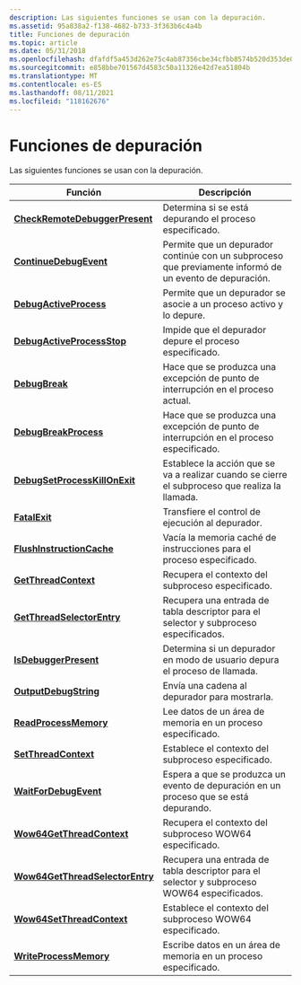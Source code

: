 ```yaml
---
description: Las siguientes funciones se usan con la depuración.
ms.assetid: 95a838a2-f138-4682-b733-3f363b6c4a4b
title: Funciones de depuración
ms.topic: article
ms.date: 05/31/2018
ms.openlocfilehash: dfafdf5a453d262e75c4ab87356cbe34cfbb8574b520d353de0e66057903087f
ms.sourcegitcommit: e858bbe701567d4583c50a11326e42d7ea51804b
ms.translationtype: MT
ms.contentlocale: es-ES
ms.lasthandoff: 08/11/2021
ms.locfileid: "118162676"
---
```

# <a name="debugging-functions"></a>Funciones de depuración

Las siguientes funciones se usan con la depuración.



| Función                                                           | Descripción                                                                         |
|--------------------------------------------------------------------|-------------------------------------------------------------------------------------|
| [**CheckRemoteDebuggerPresent**](/windows/win32/api/debugapi/nf-debugapi-checkremotedebuggerpresent)   | Determina si se está depurando el proceso especificado.                         |
| [**ContinueDebugEvent**](/windows/win32/api/debugapi/nf-debugapi-continuedebugevent)                   | Permite que un depurador continúe con un subproceso que previamente informó de un evento de depuración. |
| [**DebugActiveProcess**](/windows/win32/api/debugapi/nf-debugapi-debugactiveprocess)                   | Permite que un depurador se asocie a un proceso activo y lo depure.                     |
| [**DebugActiveProcessStop**](/windows/win32/api/debugapi/nf-debugapi-debugactiveprocessstop)           | Impide que el depurador depure el proceso especificado.                            |
| [**DebugBreak**](/windows/win32/api/debugapi/nf-debugapi-debugbreak)                                   | Hace que se produzca una excepción de punto de interrupción en el proceso actual.                      |
| [**DebugBreakProcess**](/windows/desktop/api/WinBase/nf-winbase-debugbreakprocess)                     | Hace que se produzca una excepción de punto de interrupción en el proceso especificado.                    |
| [**DebugSetProcessKillOnExit**](/windows/desktop/api/WinBase/nf-winbase-debugsetprocesskillonexit)     | Establece la acción que se va a realizar cuando se cierre el subproceso que realiza la llamada.                      |
| [**FatalExit**](/windows/desktop/api/WinBase/nf-winbase-fatalexit)                                     | Transfiere el control de ejecución al depurador.                                        |
| [**FlushInstructionCache**](/windows/win32/api/processthreadsapi/nf-processthreadsapi-flushinstructioncache)             | Vacía la memoria caché de instrucciones para el proceso especificado.                            |
| [**GetThreadContext**](/windows/win32/api/processthreadsapi/nf-processthreadsapi-getthreadcontext)                       | Recupera el contexto del subproceso especificado.                                      |
| [**GetThreadSelectorEntry**](/windows/desktop/api/WinBase/nf-winbase-getthreadselectorentry)           | Recupera una entrada de tabla descriptor para el selector y subproceso especificados.           |
| [**IsDebuggerPresent**](/windows/win32/api/debugapi/nf-debugapi-isdebuggerpresent)                     | Determina si un depurador en modo de usuario depura el proceso de llamada.   |
| [**OutputDebugString**](/windows/win32/api/debugapi/nf-debugapi-outputdebugstringa)                     | Envía una cadena al depurador para mostrarla.                                         |
| [**ReadProcessMemory**](/windows/win32/api/memoryapi/nf-memoryapi-readprocessmemory)                     | Lee datos de un área de memoria en un proceso especificado.                           |
| [**SetThreadContext**](/windows/win32/api/processthreadsapi/nf-processthreadsapi-setthreadcontext)                       | Establece el contexto del subproceso especificado.                                          |
| [**WaitForDebugEvent**](/windows/win32/api/debugapi/nf-debugapi-waitfordebugevent)                     | Espera a que se produzca un evento de depuración en un proceso que se está depurando.                   |
| [**Wow64GetThreadContext**](/windows/desktop/api/WinBase/nf-winbase-wow64getthreadcontext)             | Recupera el contexto del subproceso WOW64 especificado.                                |
| [**Wow64GetThreadSelectorEntry**](/windows/desktop/api/WinBase/nf-winbase-wow64getthreadselectorentry) | Recupera una entrada de tabla descriptor para el selector y subproceso WOW64 especificados.     |
| [**Wow64SetThreadContext**](/windows/desktop/api/WinBase/nf-winbase-wow64setthreadcontext)             | Establece el contexto del subproceso WOW64 especificado.                                     |
| [**WriteProcessMemory**](/windows/win32/api/memoryapi/nf-memoryapi-writeprocessmemory)                   | Escribe datos en un área de memoria en un proceso especificado.                            |



 

 

 
